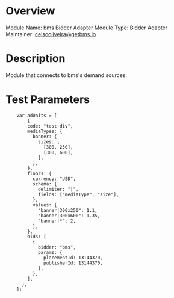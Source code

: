 # Overview

Module Name: bms Bidder Adapter
Module Type: Bidder Adapter
Maintainer: celsooliveira@getbms.io

# Description

Module that connects to bms's demand sources.

# Test Parameters

```
    var adUnits = [
        {
        code: "test-div",
        mediaTypes: {
          banner: {
            sizes: [
              [300, 250],
              [300, 600],
            ],
          },
        },
        floors: {
          currency: "USD",
          schema: {
            delimiter: "|",
            fields: ["mediaType", "size"],
          },
          values: {
            "banner|300x250": 1.1,
            "banner|300x600": 1.35,
            "banner|*": 2,
          },
        },
        bids: [
          {
            bidder: "bms",
            params: {
              placementId: 13144370,
              publisherId: 13144370,
            },
          },
        ],
      },
    ];
```
